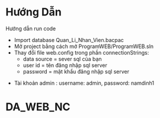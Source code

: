 # Hướng Dẫn
Hướng dẫn run code
- Import database Quan_Li_Nhan_Vien.bacpac
- Mở project bằng cách mở ProgramWEB/ProgramWEB.sln
- Thay đổi file web.config trong phần connectionStrings: 
  + data source = sever sql của bạn
  + user id = tên đăng nhập sql server
  + password = mật khẩu đăng nhập sql server
* Tài khoản admin : username: admin, password: namdinh1
# DA_WEB_NC
